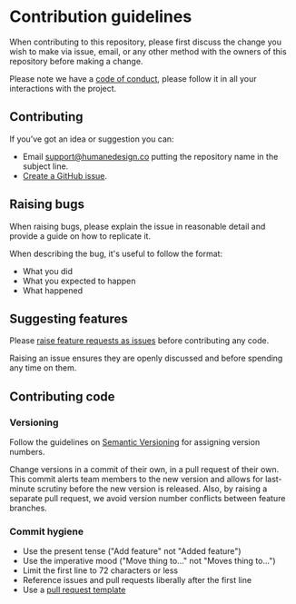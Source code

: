 # Contribution guidelines

When contributing to this repository, please first discuss the change you wish to make via issue, email, or any other method with the owners of this repository before making a change.

Please note we have a [code of conduct](https://github.com/simonwhatley/nhsuk-design-system-snippets-atom-package/blob/master/CODE_OF_CONDUCT.md), please follow it in all your interactions with the project.

## Contributing

If you’ve got an idea or suggestion you can:

- Email [support@humanedesign.co](support@humanedesign.co) putting the repository name in the subject line.
- [Create a GitHub issue](https://github.com/simonwhatley/nhsuk-design-system-snippets-atom-package/issues).

## Raising bugs

When raising bugs, please explain the issue in reasonable detail and provide a guide on how to replicate it.

When describing the bug, it's useful to follow the format:

- What you did
- What you expected to happen
- What happened

## Suggesting features

Please [raise feature requests as issues](https://github.com/simonwhatley/nhsuk-design-system-snippets-atom-package/issues) before contributing any code.

Raising an issue ensures they are openly discussed and before spending any time on them.

## Contributing code

### Versioning

Follow the guidelines on [Semantic Versioning](semver.org) for assigning version numbers.

Change versions in a commit of their own, in a pull request of their own. This commit alerts team members to the new version and allows for last-minute scrutiny before the new version is released. Also, by raising a separate pull request, we avoid version number conflicts between feature branches.

### Commit hygiene

- Use the present tense ("Add feature" not "Added feature")
- Use the imperative mood ("Move thing to..." not "Moves thing to...")
- Limit the first line to 72 characters or less
- Reference issues and pull requests liberally after the first line
- Use a [pull request template](https://github.com/simonwhatley/nhsuk-design-system-snippets-atom-package/blob/master/.github/PULL_REQUEST_TEMPLATE)
